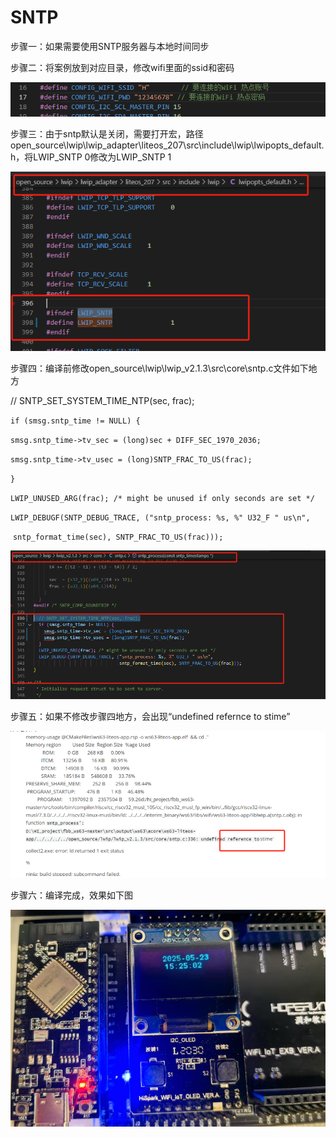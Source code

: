 # SNTP

步骤一：如果需要使用SNTP服务器与本地时间同步

步骤二：将案例放到对应目录，修改wifi里面的ssid和密码

![image-20250523152248642](../../doc/media/sntp/image-20250523152248642.png)

步骤三：由于sntp默认是关闭，需要打开宏，路径open_source\lwip\lwip_adapter\liteos_207\src\include\lwip\lwipopts_default.h，将LWIP_SNTP 0修改为LWIP_SNTP 1

![image-20250523150855865](../../doc/media/sntp/image-20250523150855865.png)

步骤四：编译前修改open_source\lwip\lwip_v2.1.3\src\core\sntp.c文件如下地方

 // SNTP_SET_SYSTEM_TIME_NTP(sec, frac);

 `if (smsg.sntp_time != NULL) {`

  `smsg.sntp_time->tv_sec = (long)sec + DIFF_SEC_1970_2036;`

  `smsg.sntp_time->tv_usec = (long)SNTP_FRAC_TO_US(frac);`

 `}`

 `LWIP_UNUSED_ARG(frac); /* might be unused if only seconds are set */`

 `LWIP_DEBUGF(SNTP_DEBUG_TRACE, ("sntp_process: %s, %" U32_F " us\n",`

​                 `sntp_format_time(sec), SNTP_FRAC_TO_US(frac)));`

![image-20250523151514381](../../doc/media/sntp/image-20250523151514381.png)

步骤五：如果不修改步骤四地方，会出现“undefined refernce to stime”

![image-20250523151644681](../../doc/media/sntp/image-20250523151644681.png)

步骤六：编译完成，效果如下图

![image-20250523152612939](../../doc/media/sntp/image-20250523152612939.png)

